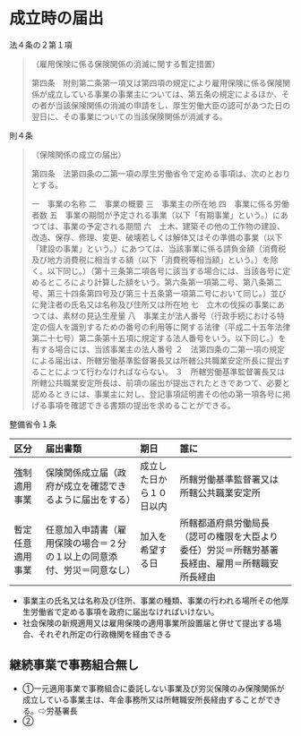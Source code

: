 # 成立時の届出
法４条の２第１項
> （雇用保険に係る保険関係の消滅に関する暫定措置）<p>
> 第四条　附則第二条第一項又は第四項の規定により雇用保険に係る保険関係が成立している事業の事業主については、第五条の規定によるほか、その者が当該保険関係の消滅の申請をし、厚生労働大臣の認可があつた日の翌日に、その事業についての当該保険関係が消滅する。

則４条
> （保険関係の成立の届出）<p>
> 第四条　法第四条の二第一項の厚生労働省令で定める事項は、次のとおりとする。<p>
> 一　事業の名称
> 二　事業の概要
> 三　事業主の所在地
> 四　事業に係る労働者数
> 五　事業の期間が予定される事業（以下「有期事業」という。）にあつては、事業の予定される期間
> 六　土木、建築その他の工作物の建設、改造、保存、修理、変更、破壊若しくは解体又はその準備の事業（以下「建設の事業」という。）にあつては、当該事業に係る請負金額（消費税及び地方消費税に相当する額（以下「消費税等相当額」という。）を除く。以下同じ。）（第十三条第二項各号に該当する場合には、当該各号に定めるところにより計算した額をいう。第六条第一項第二号、第八条第二号、第三十四条第四号及び第三十五条第一項第二号において同じ。）並びに発注者の氏名又は名称及び住所又は所在地
> 七　立木の伐採の事業にあつては、素材の見込生産量
> 八　事業主が法人番号（行政手続における特定の個人を識別するための番号の利用等に関する法律（平成二十五年法律第二十七号）第二条第十五項に規定する法人番号をいう。以下同じ。）を有する場合には、当該事業主の法人番号
> ２　法第四条の二第一項の規定による届出は、所轄労働基準監督署長又は所轄公共職業安定所長に提出することによつて行わなければならない。
> ３　所轄労働基準監督署長又は所轄公共職業安定所長は、前項の届出が提出されたときであつて、必要と認めるときには、事業主に対し、登記事項証明書その他の第一項各号に掲げる事項を確認できる書類の提出を求めることができる。


整備省令１条

|区分|届出書類|期日|誰に|
|:--|:--|:--|:--|
|強制適用事業|保険関係成立届（政府が成立を確認できるように届出をする）|成立した日から１０日以内|所轄労働基準監督署又は所轄公共職業安定所|
|暫定任意適用事業|任意加入申請書（雇用保険の場合＝２分の１以上の同意添付、労災＝同意なし）|加入を希望する日|所轄都道府県労働局長（認可の権限を大臣より委任）労災＝所轄労基署長経由、雇用＝所轄職安所長経由|
  
- 事業主の氏名又は名称及び住所、事業の種類、事業の行われる場所その他厚生労働省で定める事項を政府に届出なければいけない。
- 社会保険の新規適用又は雇用保険の適用事業所設置届と併せて提出する場合、それぞれ所定の行政機関を経由できる
  
## 継続事業で事務組合無し
- ①一元適用事業で事務組合に委託しない事業及び労災保険のみ保険関係が成立している事業主は、年金事務所又は所轄職安所長経由することができる。⇨労基署長
- ②
 
#
